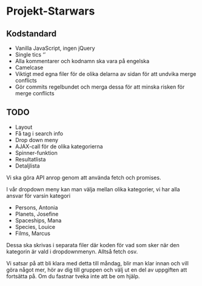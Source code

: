 # Projekt-Starwars

## Kodstandard

- Vanilla JavaScript, ingen jQuery
- Single tics ‘’
- Alla kommentarer och kodnamn ska vara på engelska
- Camelcase
- Viktigt med egna filer för de olika delarna av sidan för att undvika merge conflicts
- Gör commits regelbundet och merga dessa för att minska risken för merge conflicts

## TODO

- Layout
- Få tag i search info
- Drop down meny
- AJAX-call för de olika kategorierna
- Spinner-funktion
- Resultatlista
- Detaljlista

Vi ska göra API anrop genom att använda fetch och promises.

I vår dropdown meny kan man välja mellan olika kategorier, vi har alla ansvar för varsin kategori

- Persons, Antonia
- Planets, Josefine
- Spaceships, Mana
- Species, Louice
- Films, Marcus

Dessa ska skrivas i separata filer där koden för vad som sker när den kategorin är vald i dropdownmenyn. Alltså fetch osv.

Vi satsar på att bli klara med detta till måndag, blir man klar innan och vill göra något mer, hör av dig till gruppen och välj ut en del av uppgiften att fortsätta på. Om du fastnar tveka inte att be om hjälp.
